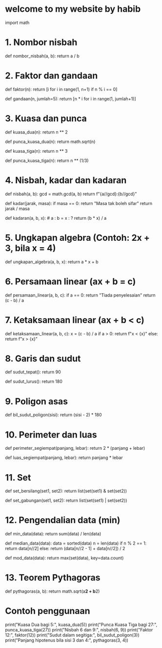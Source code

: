 # welcome to my website by habib
import math

# 1. Nombor nisbah
def nombor_nisbah(a, b):
    return a / b
    
# 2. Faktor dan gandaan
def faktor(n):
    return [i for i in range(1, n+1) if n % i == 0]

def gandaan(n, jumlah=5):
    return [n * i for i in range(1, jumlah+1)]

# 3. Kuasa dan punca
def kuasa_dua(n):
    return n ** 2

def punca_kuasa_dua(n):
    return math.sqrt(n)

def kuasa_tiga(n):
    return n ** 3

def punca_kuasa_tiga(n):
    return n ** (1/3)

# 4. Nisbah, kadar dan kadaran
def nisbah(a, b):
    gcd = math.gcd(a, b)
    return f"{a//gcd}:{b//gcd}"

def kadar(jarak, masa):
    if masa == 0:
        return "Masa tak boleh sifar"
    return jarak / masa

def kadaran(a, b, x):
    # a : b = x : ?
    return (b * x) / a

# 5. Ungkapan algebra (Contoh: 2x + 3, bila x = 4)
def ungkapan_algebra(a, b, x):
    return a * x + b

# 6. Persamaan linear (ax + b = c)
def persamaan_linear(a, b, c):
    if a == 0:
        return "Tiada penyelesaian"
    return (c - b) / a

# 7. Ketaksamaan linear (ax + b < c)
def ketaksamaan_linear(a, b, c):
    x = (c - b) / a
    if a > 0:
        return f"x < {x}"
    else:
        return f"x > {x}"

# 8. Garis dan sudut
def sudut_tepat():
    return 90

def sudut_lurus():
    return 180

# 9. Poligon asas
def bil_sudut_poligon(sisi):
    return (sisi - 2) * 180

# 10. Perimeter dan luas
def perimeter_segiempat(panjang, lebar):
    return 2 * (panjang + lebar)

def luas_segiempat(panjang, lebar):
    return panjang * lebar

# 11. Set
def set_bersilang(set1, set2):
    return list(set(set1) & set(set2))

def set_gabungan(set1, set2):
    return list(set(set1) | set(set2))

# 12. Pengendalian data (min)
def min_data(data):
    return sum(data) / len(data)

def median_data(data):
    data = sorted(data)
    n = len(data)
    if n % 2 == 1:
        return data[n//2]
    else:
        return (data[n//2 - 1] + data[n//2]) / 2

def mod_data(data):
    return max(set(data), key=data.count)

# 13. Teorem Pythagoras
def pythagoras(a, b):
    return math.sqrt(a**2 + b**2)

# Contoh penggunaan
print("Kuasa Dua bagi 5:", kuasa_dua(5))
print("Punca Kuasa Tiga bagi 27:", punca_kuasa_tiga(27))
print("Nisbah 6 dan 9:", nisbah(6, 9))
print("Faktor 12:", faktor(12))
print("Sudut dalam segitiga:", bil_sudut_poligon(3))
print("Panjang hipotenus bila sisi 3 dan 4:", pythagoras(3, 4))
